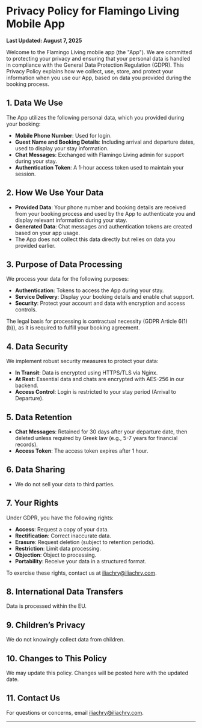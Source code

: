 # Privacy Policy for Flamingo Living Mobile App

**Last Updated: August 7, 2025**

Welcome to the Flamingo Living mobile app (the "App"). We are committed to protecting your privacy and ensuring that your personal data is handled in compliance with the General Data Protection Regulation (GDPR). This Privacy Policy explains how we collect, use, store, and protect your information when you use our App,  based on data you provided during the booking process.

## 1. Data We Use
The App utilizes the following personal data, which you provided during your booking:
- **Mobile Phone Number**: Used for login.
- **Guest Name and Booking Details**: Including arrival and departure dates, used to display your stay information.
- **Chat Messages**: Exchanged with Flamingo Living admin for support during your stay.
- **Authentication Token**: A 1-hour access token used to maintain your session.

## 2. How We Use Your Data
- **Provided Data**: Your phone number and booking details are received from your booking process and used by the App to authenticate you and display relevant information during your stay.
- **Generated Data**: Chat messages and authentication tokens are created based on your app usage.
- The App does not collect this data directly but relies on data you provided earlier.

## 3. Purpose of Data Processing
We process your data for the following purposes:
- **Authentication**: Tokens to access the App during your stay.
- **Service Delivery**: Display your booking details and enable chat support.
- **Security**: Protect your account and data with encryption and access controls.

The legal basis for processing is contractual necessity (GDPR Article 6(1)(b)), as it is required to fulfill your booking agreement.

## 4. Data Security
We implement robust security measures to protect your data:
- **In Transit**: Data is encrypted using HTTPS/TLS via Nginx.
- **At Rest**: Essential data and chats are encrypted with AES-256 in our backend.
- **Access Control**: Login is restricted to your stay period (Arrival to Departure).

## 5. Data Retention
- **Chat Messages**: Retained for 30 days after your departure date, then deleted unless required by Greek law (e.g., 5-7 years for financial records).
- **Access Token**: The access token expires after 1 hour.

## 6. Data Sharing
- We do not sell your data to third parties.

## 7. Your Rights
Under GDPR, you have the following rights:
- **Access**: Request a copy of your data.
- **Rectification**: Correct inaccurate data.
- **Erasure**: Request deletion (subject to retention periods).
- **Restriction**: Limit data processing.
- **Objection**: Object to processing.
- **Portability**: Receive your data in a structured format.

To exercise these rights, contact us at [iliachry@iliachry.com](mailto:iliachry@iliachry.com).

## 8. International Data Transfers
Data is processed within the EU.

## 9. Children’s Privacy
We do not knowingly collect data from children.

## 10. Changes to This Policy
We may update this policy. Changes will be posted here with the updated date.

## 11. Contact Us
For questions or concerns, email [iliachry@iliachry.com](mailto:iliachry@iliachry.com).

---